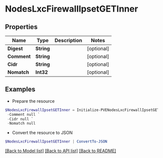 # NodesLxcFirewallIpsetGETInner
## Properties

Name | Type | Description | Notes
------------ | ------------- | ------------- | -------------
**Digest** | **String** |  | [optional] 
**Comment** | **String** |  | [optional] 
**Cidr** | **String** |  | [optional] 
**Nomatch** | **Int32** |  | [optional] 

## Examples

- Prepare the resource
```powershell
$NodesLxcFirewallIpsetGETInner = Initialize-PVENodesLxcFirewallIpsetGETInner  -Digest null `
 -Comment null `
 -Cidr null `
 -Nomatch null
```

- Convert the resource to JSON
```powershell
$NodesLxcFirewallIpsetGETInner | ConvertTo-JSON
```

[[Back to Model list]](../README.md#documentation-for-models) [[Back to API list]](../README.md#documentation-for-api-endpoints) [[Back to README]](../README.md)

